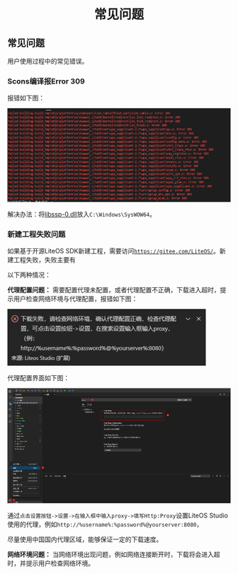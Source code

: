<p align="center">
  <h1 align="center">常见问题</h1>
</p>

## 常见问题
用户使用过程中的常见错误。

### Scons编译报Error 309
报错如下图：

![avatar](images/err309.png)

解决办法：将<a href="images/libssp-0.dll" target="_blank">libssp-0.dll</a>放入`C:\Windows\SysWOW64`。

### 新建工程失败问题

如果基于开源LiteOS SDK新建工程，需要访问<a href="https://gitee.com/LiteOS/" target="_blank">`https://gitee.com/LiteOS/`</a>。新建工程失败，失败主要有

以下两种情况：

 **代理配置问题：**	需要配置代理未配置，或者代理配置不正确，下载进入超时，提示用户检查网络环境与代理配置，报错如下图：

![avatar](images/proxyError.png)

代理配置界面如下图：

  ![avatar](images/proxySetting.png)

通过`点击设置按钮->设置->在输入框中输入proxy->填写Http:Proxy`设置LiteOS Studio使用的代理，例如`http://%username%:%password%@yourserver:8080`，

尽量使用中国国内代理区域，能够保证一定的下载速度。

**网络环境问题：** 当网络环境出现问题，例如网络连接断开时，下载将会进入超时，并提示用户检查网络环境。



